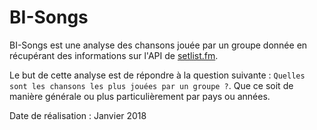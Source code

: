 # BI-Songs

BI-Songs est une analyse des chansons jouée par un groupe donnée en récupérant des informations sur l'API de [setlist.fm](https://www.setlist.fm/).

Le but de cette analyse est de répondre à la question suivante : `Quelles sont les chansons les plus jouées par un groupe ?`. Que ce soit de manière générale ou plus particulièrement par pays ou années.

Date de réalisation : Janvier 2018